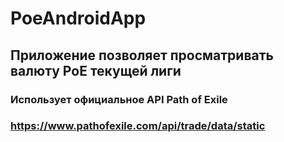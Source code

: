 # PoeAndroidApp

## Приложение позволяет просматривать валюту PoE текущей лиги

### Использует официальное API Path of Exile
### https://www.pathofexile.com/api/trade/data/static
